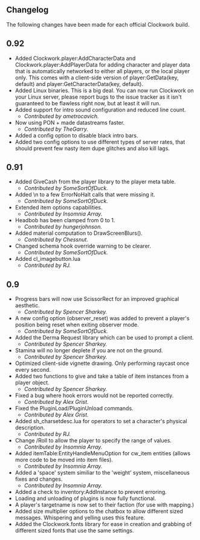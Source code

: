 Changelog
---------
The following changes have been made for each official Clockwork build.

0.92
-------

* Added Clockwork.player:AddCharacterData and Clockwork.player:AddPlayerData for adding character and player data that is automatically networked to either all players, or the local player only. This comes with a client-side version of player:GetData(key, default) and player:GetCharacterData(key, default).
* Added Linux binaries. This is a big deal. You can now run Clockwork on your Linux server, please report bugs to the issue tracker as it isn't guaranteed to be flawless right now, but at least it will run.
* Added support for intro sound configuration and reduced line count.
  * *Contributed by ametrocavich.*
* Now using PON + made datastreams faster.
  * *Contributed by TheGarry.*
* Added a config option to disable black intro bars.
* Added two config options to use different types of server rates, that should prevent few nasty item dupe glitches and also kill lags.

0.91
-------

* Added GiveCash from the player library to the player meta table.
  * *Contributed by SomeSortOfDuck.*
* Added \n to a few ErrorNoHalt calls that were missing it.
  * *Contributed by SomeSortOfDuck.*
* Extended item options capabilities.
  * *Contributed by Insomnia Array.*
* Headbob has been clamped from 0 to 1.
  * *Contributed by hungerjohnson.*
* Added material computation to DrawScreenBlurs().
  * *Contributed by Chessnut.*
* Changed schema hook override warning to be clearer.
  * *Contributed by SomeSortOfDuck.*
* Added cl_imagebutton.lua
  * *Contributed by RJ.*
  
0.9
-------
* Progress bars will now use ScissorRect for an improved graphical aesthetic.
  * *Contributed by Spencer Sharkey.*
* A new config option (observer_reset) was added to prevent a player's position being reset when exiting observer mode.
  * *Contributed by SomeSortOfDuck.*
* Added the Derma Request library which can be used to prompt a client.
  * *Contributed by Spencer Sharkey.*
* Stamina will no longer deplete if you are not on the ground.
  * *Contributed by Spencer Sharkey.*
* Optimized client-side vignette drawing. Only performing raycast once every second.
* Added two functions to give and take a table of item instances from a
player object.
  * *Contributed by Spencer Sharkey.*
* Fixed a bug where hook errors would not be reported correctly.
  * *Contributed by Alex Grist.*
* Fixed the PluginLoad/PluginUnload commands.
  * *Contributed by Alex Grist.*
* Added sh_charsetdesc.lua for operators to set a character's physical description.
  * *Contributed by RJ.*
* Change /Roll to allow the player to specify the range of values.
  * *Contributed by Insomnia Array.*
* Added itemTable:EntityHandleMenuOption for cw_item entities (allows more code to be moved into item files).
  * *Contributed by Insomnia Array.*
* Added a 'space' system similiar to the 'weight' system, miscellaneous fixes and changes.
  * *Contributed by Insomnia Array.*
* Added a check to inventory:AddInstance to prevent erroring.
* Loading and unloading of plugins is now fully functional.
* A player's targetname is now set to their faction (for use with mapping.)
* Added size multiplier options to the chatbox to allow different sized messages. Whispering and yelling uses this feature.
* Added the Clockwork.fonts library for ease in creation and grabbing of different sized fonts that use the same settings.
